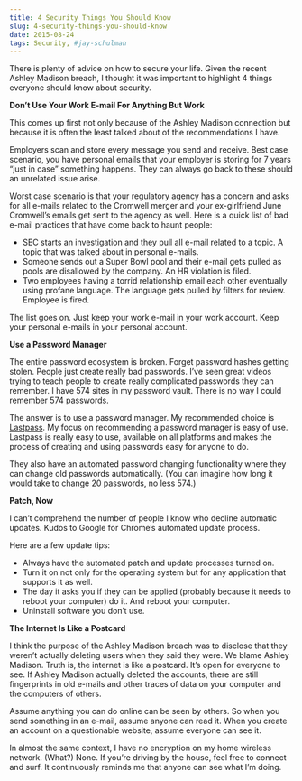 ```yaml
---
title: 4 Security Things You Should Know
slug: 4-security-things-you-should-know
date: 2015-08-24
tags: Security, #jay-schulman
---
```


There is plenty of advice on how to secure your life. Given the recent Ashley Madison breach, I thought it was important to highlight 4 things everyone should know about security.

**Don’t Use Your Work E-mail For Anything But Work**

This comes up first not only because of the Ashley Madison connection but because it is often the least talked about of the recommendations I have.

Employers scan and store every message you send and receive. Best case scenario, you have personal emails that your employer is storing for 7 years “just in case” something happens. They can always go back to these should an unrelated issue arise.

Worst case scenario is that your regulatory agency has a concern and asks for all e-mails related to the Cromwell merger and your ex-girlfriend June Cromwell’s emails get sent to the agency as well. Here is a quick list of bad e-mail practices that have come back to haunt people:

- SEC starts an investigation and they pull all e-mail related to a topic. A topic that was talked about in personal e-mails.
- Someone sends out a Super Bowl pool and their e-mail gets pulled as pools are disallowed by the company. An HR violation is filed.
- Two employees having a torrid relationship email each other eventually using profane language. The language gets pulled by filters for review. Employee is fired.

The list goes on. Just keep your work e-mail in your work account. Keep your personal e-mails in your personal account.

**Use a Password Manager**

The entire password ecosystem is broken. Forget password hashes getting stolen. People just create really bad passwords. I’ve seen great videos trying to teach people to create really complicated passwords they can remember. I have 574 sites in my password vault. There is no way I could remember 574 passwords.

The answer is to use a password manager. My recommended choice is [Lastpass](http://www.lastpass.com/). My focus on recommending a password manager is easy of use. Lastpass is really easy to use, available on all platforms and makes the process of creating and using passwords easy for anyone to do.

They also have an automated password changing functionality where they can change old passwords automatically. (You can imagine how long it would take to change 20 passwords, no less 574.)

**Patch, Now**

I can’t comprehend the number of people I know who decline automatic updates. Kudos to Google for Chrome’s automated update process.

Here are a few update tips:

- Always have the automated patch and update processes turned on.
- Turn it on not only for the operating system but for any application that supports it as well.
- The day it asks you if they can be applied (probably because it needs to reboot your computer) do it. And reboot your computer.
- Uninstall software you don’t use.

**The Internet Is Like a Postcard**

I think the purpose of the Ashley Madison breach was to disclose that they weren’t actually deleting users when they said they were. We blame Ashley Madison. Truth is, the internet is like a postcard. It’s open for everyone to see. If Ashley Madison actually deleted the accounts, there are still fingerprints in old e-mails and other traces of data on your computer and the computers of others.

Assume anything you can do online can be seen by others. So when you send something in an e-mail, assume anyone can read it. When you create an account on a questionable website, assume everyone can see it.

In almost the same context, I have no encryption on my home wireless network. (What?) None. If you’re driving by the house, feel free to connect and surf. It continuously reminds me that anyone can see what I’m doing.
